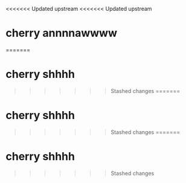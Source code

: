 <<<<<<< Updated upstream
<<<<<<< Updated upstream
# cherry annnnawwww
=======
# cherry shhhh
>>>>>>> Stashed changes
=======
# cherry shhhh
>>>>>>> Stashed changes
=======
# cherry shhhh
>>>>>>> Stashed changes
